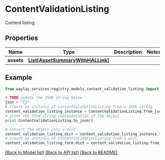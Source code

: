 # ContentValidationListing

Content listing

## Properties

Name | Type | Description | Notes
------------ | ------------- | ------------- | -------------
**assets** | [**List[AssetSummaryWithHALLink]**](AssetSummaryWithHALLink.md) |  | 

## Example

```python
from waylay.services.registry.models.content_validation_listing import ContentValidationListing

# TODO update the JSON string below
json = "{}"
# create an instance of ContentValidationListing from a JSON string
content_validation_listing_instance = ContentValidationListing.from_json(json)
# print the JSON string representation of the object
print ContentValidationListing.to_json()

# convert the object into a dict
content_validation_listing_dict = content_validation_listing_instance.to_dict()
# create an instance of ContentValidationListing from a dict
content_validation_listing_form_dict = content_validation_listing.from_dict(content_validation_listing_dict)
```
[[Back to Model list]](../README.md#documentation-for-models) [[Back to API list]](../README.md#documentation-for-api-endpoints) [[Back to README]](../README.md)



